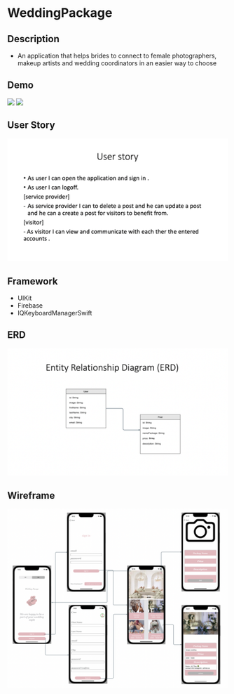 # WeddingPackage

## Description
- An application that helps brides to connect to female photographers, makeup artists and wedding coordinators in an easier way to choose

## Demo
![](lightEnglish.gif)
![](DarkArabic.gif)

## User Story
![](UserStory.png)


## Framework
- UIKit
- Firebase
- IQKeyboardManagerSwift

## ERD
![](ERD.png)

## Wireframe
![](wireframe.png)
